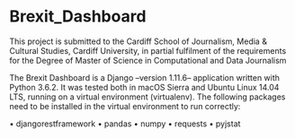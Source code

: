 # Brexit_Dashboard

This project is submitted to the Cardiff School of Journalism, Media &amp; Cultural Studies, Cardiff University, in partial fulfilment of the requirements for the Degree of Master of Science in Computational and Data Journalism

The Brexit Dashboard is a Django –version 1.11.6– application written with Python 3.6.2. It was tested both in macOS Sierra and Ubuntu Linux 14.04 LTS, running on a virtual environment (virtualenv). The following packages need to be installed in the virtual environment to run correctly:
  
•	djangorestframework
•	pandas
•	numpy
•	requests
•	pyjstat
